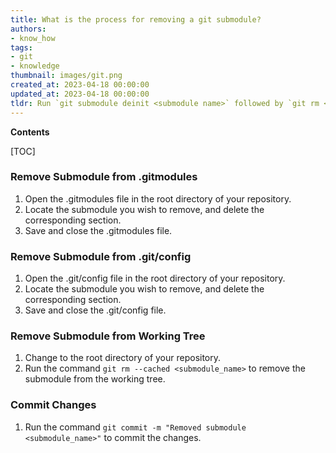 ```yaml
---
title: What is the process for removing a git submodule?
authors:
- know_how
tags:
- git
- knowledge
thumbnail: images/git.png
created_at: 2023-04-18 00:00:00
updated_at: 2023-04-18 00:00:00
tldr: Run `git submodule deinit <submodule name>` followed by `git rm <submodule name>` and finally `git commit -m `Removed submodule <submodule name>``.
---
```


**Contents**

[TOC]

### Remove Submodule from .gitmodules
1. Open the .gitmodules file in the root directory of your repository.
2. Locate the submodule you wish to remove, and delete the corresponding section.
3. Save and close the .gitmodules file.

### Remove Submodule from .git/config
1. Open the .git/config file in the root directory of your repository.
2. Locate the submodule you wish to remove, and delete the corresponding section.
3. Save and close the .git/config file.

### Remove Submodule from Working Tree
1. Change to the root directory of your repository.
2. Run the command `git rm --cached <submodule_name>` to remove the submodule from the working tree.

### Commit Changes
1. Run the command `git commit -m "Removed submodule <submodule_name>"` to commit the changes.
